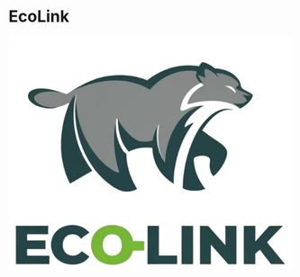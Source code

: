 # EcoLink

<p align = "center">
    <img src= "HostApp/assets/logotipo.png" alt = "logotipo" widtb = "200">
</p>